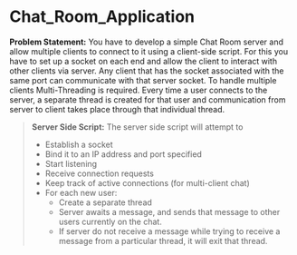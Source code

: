 # Chat_Room_Application

**Problem Statement:**
You have to develop a simple Chat Room server and allow multiple clients to connect to it using a client-side script. For this you have to set up a socket on each end and allow the client to interact with other clients via server. Any client that has the socket associated with the same port can communicate with that server socket. To handle multiple clients Multi-Threading is required. Every time a user connects to the server, a separate thread is created for that user and communication from server to client takes place through that individual thread.

> **Server Side Script:**
The server side script will attempt to 
> *	Establish a socket
> *	Bind it to an IP address and port specified 
> *	Start listening
> *	Receive connection requests
> *	Keep track of active connections (for multi-client chat)
> *	For each new user:
>   *	Create a separate thread 
>   *	Server awaits a message, and sends that message to other users currently on the chat. 
>   *	If server do not receive a message while trying to receive a message from a particular thread, it will exit that thread.
